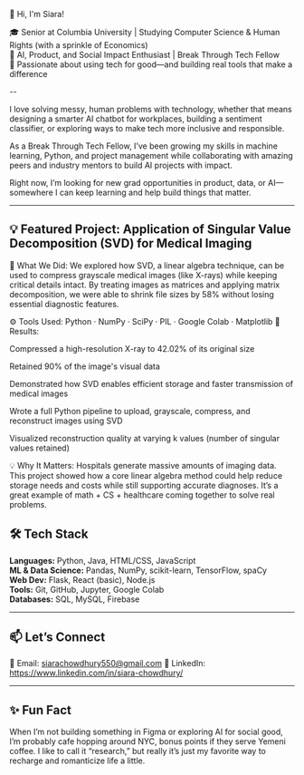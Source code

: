  👋 Hi, I'm Siara!

🎓 Senior at Columbia University | Studying Computer Science & Human Rights (with a sprinkle of Economics)  
🤖 AI, Product, and Social Impact Enthusiast | Break Through Tech Fellow  
🌱 Passionate about using tech for good—and building real tools that make a difference  

--

I love solving messy, human problems with technology, whether that means designing a smarter AI chatbot for workplaces, building a sentiment classifier, or exploring ways to make tech more inclusive and responsible.

As a Break Through Tech Fellow, I’ve been growing my skills in machine learning, Python, and project management while collaborating with amazing peers and industry mentors to build AI projects with impact.  

Right now, I’m looking for new grad opportunities in product, data, or AI—somewhere I can keep learning and help build things that matter. 

---

## 💡 Featured Project: Application of Singular Value Decomposition (SVD) for Medical Imaging
🧠 What We Did:
We explored how SVD, a linear algebra technique, can be used to compress grayscale medical images (like X-rays) while keeping critical details intact. By treating images as matrices and applying matrix decomposition, we were able to shrink file sizes by 58% without losing essential diagnostic features.

⚙️ Tools Used: Python · NumPy · SciPy · PIL · Google Colab · Matplotlib
🧪 Results:

Compressed a high-resolution X-ray to 42.02% of its original size

Retained 90% of the image's visual data

Demonstrated how SVD enables efficient storage and faster transmission of medical images

Wrote a full Python pipeline to upload, grayscale, compress, and reconstruct images using SVD

Visualized reconstruction quality at varying k values (number of singular values retained)

💡 Why It Matters:
Hospitals generate massive amounts of imaging data. This project showed how a core linear algebra method could help reduce storage needs and costs while still supporting accurate diagnoses. It’s a great example of math + CS + healthcare coming together to solve real problems.



## 🛠 Tech Stack

**Languages:** Python, Java, HTML/CSS, JavaScript  
**ML & Data Science:** Pandas, NumPy, scikit-learn, TensorFlow, spaCy  
**Web Dev:** Flask, React (basic), Node.js  
**Tools:** Git, GitHub, Jupyter, Google Colab  
**Databases:** SQL, MySQL, Firebase  

---
## 📫 Let’s Connect

📧 Email: siarachowdhury550@gmail.com
💼 LinkedIn: https://www.linkedin.com/in/siara-chowdhury/


---

## ✨ Fun Fact

When I’m not building something in Figma or exploring AI for social good, I’m probably cafe hopping around NYC, bonus points if they serve Yemeni coffee. I like to call it “research,” but really it’s just my favorite way to recharge and romanticize life a little. 
